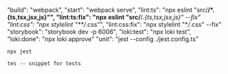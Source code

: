 "build": "webpack",
"start": "webpack serve",
"lint:ts": "npx eslint \"src/**/\*.{ts,tsx,jsx,js}\"",
"lint:ts:fix": "npx eslint \"src/**/_.{ts,tsx,jsx,js}\" --fix"
"lint:css": "npx stylelint \"\*\*/_.css\"",
"lint:css:fix": "npx stylelint \"\*_/_.css\" --fix"
"storybook": "storybook dev -p 6006",
"loki:test": "npx loki test",
"loki:done": "npx loki approve"
"unit": "jest --config ./jest.config.ts"

    npx jest

    tes -- snippet for tests
